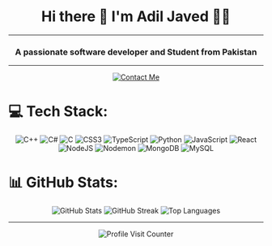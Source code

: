 
<h1 align="center"> Hi there 👋 I'm Adil Javed 👨‍💻</h1><hr>
<h3 align="center">A passionate software developer and Student from Pakistan</h3>
<hr>

<p align="center">
  <a href="https://linktr.ee/adiljaved">
    <img src="https://img.shields.io/badge/Contact%20Me-39E09B?style=for-the-badge&logoColor=white" alt="Contact Me" />
  </a>
</p>



# 💻 Tech Stack:

<p align="center">
  <img src="https://img.shields.io/badge/c++-%2300599C.svg?style=flat-square&logo=c%2B%2B&logoColor=white" alt="C++" />
  <img src="https://img.shields.io/badge/c%23-%23239120.svg?style=flat-square&logo=csharp&logoColor=white" alt="C#" />
  <img src="https://img.shields.io/badge/c-%2300599C.svg?style=flat-square&logo=c&logoColor=white" alt="C" />
  <img src="https://img.shields.io/badge/css3-%231572B6.svg?style=flat-square&logo=css3&logoColor=white" alt="CSS3" />
  <img src="https://img.shields.io/badge/typescript-%23007ACC.svg?style=flat-square&logo=typescript&logoColor=white" alt="TypeScript" />
  <img src="https://img.shields.io/badge/python-3670A0?style=flat-square&logo=python&logoColor=ffdd54" alt="Python" />
  <img src="https://img.shields.io/badge/javascript-%23323330.svg?style=flat-square&logo=javascript&logoColor=%23F7DF1E" alt="JavaScript" />
  <img src="https://img.shields.io/badge/react-%2320232a.svg?style=flat-square&logo=react&logoColor=%2361DAFB" alt="React" />
  <img src="https://img.shields.io/badge/node.js-6DA55F?style=flat-square&logo=node.js&logoColor=white" alt="NodeJS" />
  <img src="https://img.shields.io/badge/NODEMON-%23323330.svg?style=flat-square&logo=nodemon&logoColor=%BBDEAD" alt="Nodemon" />
  <img src="https://img.shields.io/badge/MongoDB-%234ea94b.svg?style=flat-square&logo=mongodb&logoColor=white" alt="MongoDB" />
  <img src="https://img.shields.io/badge/mysql-4479A1.svg?style=flat-square&logo=mysql&logoColor=white" alt="MySQL" />
</p>

# 📊 GitHub Stats:

<p align="center">
  <img src="https://github-readme-stats.vercel.app/api?username=adil-java&theme=transparent&hide_border=false&include_all_commits=true&count_private=false" alt="GitHub Stats" />
  <img src="https://github-readme-streak-stats.herokuapp.com/?user=adil-java&theme=transparent&hide_border=false" alt="GitHub Streak" />
  <img src="https://github-readme-stats.vercel.app/api/top-langs/?username=adil-java&theme=transparent&hide_border=false&include_all_commits=true&count_private=false&layout=compact" alt="Top Languages" />
</p>

---

<!-- Proudly created with GPRM ( https://gprm.itsvg.in ) -->
<p align="center">
  <img src="https://visitcount.itsvg.in/api?id=adil-java&icon=0&color=0" alt="Profile Visit Counter" />
</p>
